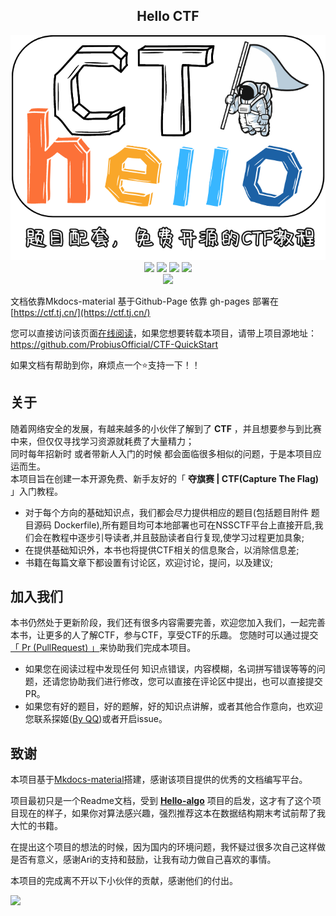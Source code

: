 <div align="center">
     <h2>Hello CTF</h2>
     <div align="center">
    <img src="./images/logo.png" width="600px">
    </div> 
    <a href="http://ctf.tj.cn/"> <img src="https://badgen.net/badge/Mkdocs/%E5%9C%A8%E7%BA%BF%E9%98%85%E8%AF%BB?icon=chrome&color=black"></a>
    <a href="https://github.com/ProbiusOfficial/CTF-QuickStart"> <img src="https://badgen.net/github/stars/ProbiusOfficial/CTF-QuickStart?icon=github&color=black"></a>
    <a href="https://github.com/ProbiusOfficial/CTF-QuickStart"> <img src="https://badgen.net/github/forks/ProbiusOfficial/CTF-QuickStart?icon=github&color=black"></a>
    <a href="https://github.com/ProbiusOfficial/CTF-QuickStart/blob/main/LICENSE"> <img src="https://badgen.net/badge/license/GPLv3/"></a>
    <br>
     <a href="http://qm.qq.com/cgi-bin/qm/qr?_wv=1027&k=wJ35e-T-qSlU7Y3Cs-PAasrAvZfRSc9k&authKey=WNEQbZUpolxgfKjUHHoUIoTBvSnvk2jZtcyWlhaDcUZ6ZYGgvywqi1ah5D7UwUrg&noverify=0&group_code=590430891"> <img src="https://img.shields.io/badge/QQ%20Group-590430891-black"></a>
    <br>
    </div>


文档依靠Mkdocs-material 基于Github-Page 依靠 gh-pages 部署在 [https://ctf.tj.cn/](https://ctf.tj.cn/)   

您可以直接访问该页面[在线阅读](https://ctf.tj.cn/)，如果您想要转载本项目，请带上项目源地址：https://github.com/ProbiusOfficial/CTF-QuickStart

如果文档有帮助到你，麻烦点一个:star:支持一下！！

## 关于

随着网络安全的发展，有越来越多的小伙伴了解到了 **CTF** ，并且想要参与到比赛中来，但仅仅寻找学习资源就耗费了大量精力；  
同时每年招新时 或者带新人入门的时候 都会面临很多相似的问题，于是本项目应运而生。  
本项目旨在创建一本开源免费、新手友好的「 **夺旗赛 | CTF(Capture The Flag)** 」入门教程。  

- 对于每个方向的基础知识点，我们都会尽力提供相应的题目(包括题目附件 题目源码 Dockerfile),所有题目均可本地部署也可在NSSCTF平台上直接开启,我们会在教程中逐步引导读者,并且鼓励读者自行复现,使学习过程更加具象;  
- 在提供基础知识外，本书也将提供CTF相关的信息聚合，以消除信息差;  
- 书籍在每篇文章下都设置有讨论区，欢迎讨论，提问，以及建议;   

## 加入我们

本书仍然处于更新阶段，我们还有很多内容需要完善，欢迎您加入我们，一起完善本书，让更多的人了解CTF，参与CTF，享受CTF的乐趣。
您随时可以通过提交 [「 Pr (PullRequest) 」](https://github.com/ProbiusOfficial/CTF-QuickStart/pulls)来协助我们完成本项目。

- 如果您在阅读过程中发现任何 知识点错误，内容模糊，名词拼写错误等等的问题，还请您协助我们进行修改，您可以直接在评论区中提出，也可以直接提交PR。
- 如果您有好的题目，好的题解，好的知识点讲解，或者其他合作意向，也欢迎您联系探姬([By QQ](2293808331))或者开启issue。

## 致谢
本项目基于[Mkdocs-material](https://github.com/squidfunk/mkdocs-material)搭建，感谢该项目提供的优秀的文档编写平台。  

项目最初只是一个Readme文档，受到 **[Hello-algo](https://github.com/krahets/hello-algo/)** 项目的启发，这才有了这个项目现在的样子，如果你对算法感兴趣，强烈推荐这本在数据结构期末考试前帮了我大忙的书籍。  

在提出这个项目的想法的时候，因为国内的环境问题，我怀疑过很多次自己这样做是否有意义，感谢Ari的支持和鼓励，让我有动力做自己喜欢的事情。

本项目的完成离不开以下小伙伴的贡献，感谢他们的付出。
<p align="left">
    <a href="https://github.com/ProbiusOfficial/CTF-QuickStart/graphs/contributors">
        <img width="550" src="https://contrib.rocks/image?repo=ProbiusOfficial/CTF-QuickStart" />
    </a>
</p>